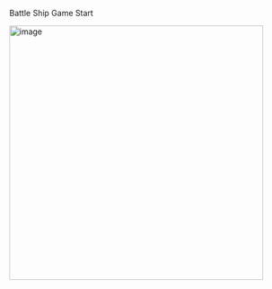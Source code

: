 Battle Ship Game Start

<img width="452" alt="image" src="https://user-images.githubusercontent.com/103999766/165146192-e71c1d15-1682-41a4-bf14-3c39bd8c1d8e.png">
